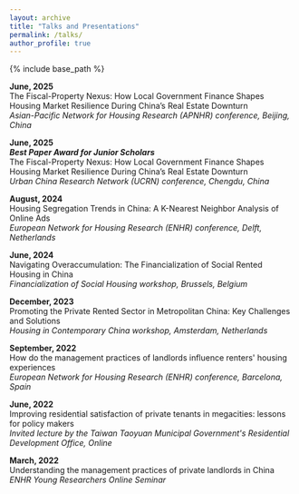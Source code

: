 ```yaml
---
layout: archive
title: "Talks and Presentations"
permalink: /talks/
author_profile: true
---
```


{% include base_path %}

**June, 2025**   
The Fiscal-Property Nexus: How Local Government Finance Shapes Housing Market Resilience During China’s Real Estate Downturn  
*Asian-Pacific Network for Housing Research (APNHR) conference, Beijing, China*

**June, 2025**   
***Best Paper Award for Junior Scholars***  
The Fiscal-Property Nexus: How Local Government Finance Shapes Housing Market Resilience During China’s Real Estate Downturn  
*Urban China Research Network (UCRN) conference, Chengdu, China*

**August, 2024**  
Housing Segregation Trends in China: A K-Nearest Neighbor Analysis of Online Ads  
*European Network for Housing Research (ENHR) conference, Delft, Netherlands*

**June, 2024**  
Navigating Overaccumulation: The Financialization of Social Rented Housing in China  
*Financialization of Social Housing workshop, Brussels, Belgium*

**December, 2023**  
Promoting the Private Rented Sector in Metropolitan China: Key Challenges and Solutions  
*Housing in Contemporary China workshop, Amsterdam, Netherlands*

**September, 2022**  
How do the management practices of landlords influence renters' housing experiences  
*European Network for Housing Research (ENHR) conference, Barcelona, Spain*

**June, 2022**  
Improving residential satisfaction of private tenants in megacities: lessons for policy makers  
*Invited lecture by the Taiwan Taoyuan Municipal Government's Residential Development Office, Online*

**March, 2022**  
Understanding the management practices of private landlords in China  
*ENHR Young Researchers Online Seminar*
